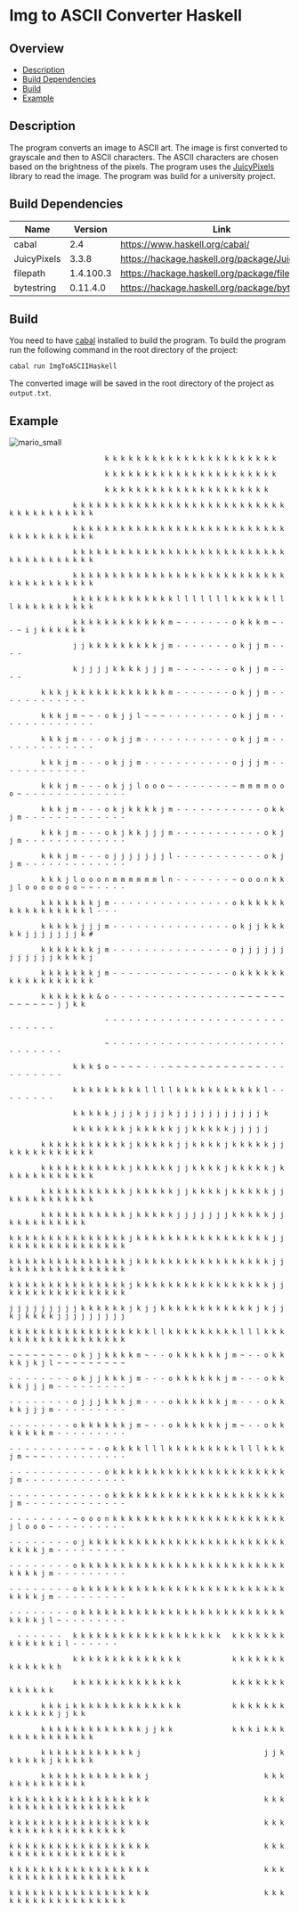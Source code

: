 # Img to ASCII Converter Haskell

## Overview

-   [Description](#description)
-   [Build Dependencies](#build-dependencies)
-   [Build](#build)
-   [Example](#example)

## Description

The program converts an image to ASCII art. The image is first converted to grayscale and then to ASCII characters. The ASCII characters are chosen based on the brightness of the pixels. The program uses the [JuicyPixels](https://hackage.haskell.org/package/JuicyPixels) library to read the image. The program was build for a university project.

## Build Dependencies

| Name        | Version   | Link                                            |
| ----------- | --------- | ----------------------------------------------- |
| cabal       | 2.4       | https://www.haskell.org/cabal/                  |
| JuicyPixels | 3.3.8     | https://hackage.haskell.org/package/JuicyPixels |
| filepath    | 1.4.100.3 | https://hackage.haskell.org/package/filepath    |
| bytestring  | 0.11.4.0  | https://hackage.haskell.org/package/bytestring  |

## Build

You need to have [cabal](https://www.haskell.org/cabal/) installed to build the program.
To build the program run the following command in the root directory of the project:

```bash
cabal run ImgToASCIIHaskell
```

The converted image will be saved in the root directory of the project as `output.txt`.

## Example

![mario_small](images/mario.png)

```
                        k k k k k k k k k k k k k k k k k k k k k k

                        k k k k k k k k k k k k k k k k k k k k k k

                        k k k k k k k k k k k k k k k k k k k k k

                k k k k k k k k k k k k k k k k k k k k k k k k k k k k k k k k k k k k k k

                k k k k k k k k k k k k k k k k k k k k k k k k k k k k k k k k k k k k k k

                k k k k k k k k k k k k k k k k k k k k k k k k k k k k k k k k k k k k k k

                k k k k k k k k k k k k k k k k k k k k k k k k k k k k k k k k k k k k k k

                k k k k k k k k k k k k k l l l l l l l k k k k k l l l k k k k k k k k k k

                k k k k k k k k k k k k m ~ - - - - - - o k k k m ~ - - ~ i j k k k k k k

                j j k k k k k k k k k j m - - - - - - - o k j j m - - - -

                k j j j j k k k k j j j m - - - - - - - o k j j m - - - -

        k k k j k k k k k k k k k k k k m - - - - - - - o k j j m - - - - - - - - - - - -

        k k k j m ~ ~ - o k j j l ~ ~ ~ - - - - - - - - o k j j m - - - - - - - - - - - - -

        k k k j m - - - o k j j m - - - - - - - - - - - o k j j m - - - - - - - - - - - - -

        k k k j m - - - o k j j m - - - - - - - - - - - o j j j m - - - - - - - - - - - -

        k k k j m - - - o k j j l o o o ~ - - - - - - - ~ m m m m o o o ~ - - - - - - - - - - - - -

        k k k j m - - - o k j k k k k j m - - - - - - - - - - - o k k j m - - - - - - - - - - - - -

        k k k j m - - - o k j k k j j j m - - - - - - - - - - - o k j j m - - - - - - - - - - - - -

        k k k j m - - - o j j j j j j j l - - - - - - - - - - - o k j j m - - - - - - - - - - - - -

        k k k j l o o o n m m m m m m l n - - - - - - - ~ o o o n k k j l o o o o o o o ~ ~ - - - -

        k k k k k k k j m - - - - - - - - - - - - - - - o k k k k k k k k k k k k k k k k l - - -

        k k k k k j j j m - - - - - - - - - - - - - - - o k j j k k k k k j j j j j j j k #

        k k k k k k k j m - - - - - - - - - - - - - - - o j j j j j j j j j j j j k k k k j

        k k k k k k k j m - - - - - - - - - - - - - - - o k k k k k k k k k k k k k k k k k

        k k k k k k k & o - - - - - - - - - - - - - - - - ~ ~ ~ ~ ~ ~ ~ ~ ~ ~ ~ ~ j j k k

                        - - - - - - - - - - - - - - - - - - - - - - - - - - - - -

                        ~ - - - - - - - - - - - - - - - - - - - - - - - - - - - - -

                k k k $ o ~ ~ ~ ~ - - - ~ ~ ~ ~ ~ ~ ~ ~ ~ ~ ~ ~ - - - - - - - - - -

                k k k k k k k k k l l l l k k k k k k k k k k k l - - - - - - - -

                k k k k k j j j k j j j k j j j j j j j j j j j k

                k k k k k k k j k k k k k j j k k k k k j j j j j

        k k k k k k k k k k k j k k k k k j j k k k k j k k k k k j j k k k k k k k k k k k

        k k k k k k k k k k k j k k k k k j j k k k k j k k k k k j k k k k k k k k k k k k

        k k k k k k k k k k k j k k k k k j j k k k k j k k k k k j j k k k k k k k k k k k

        k k k k k k k k k k k j k k k k k j j j j j j j k k k k k j j k k k k k k k k k k

k k k k k k k k k k k k k k k j k k k k k k k k k k k k k k k k k j j k k k k k k k k k k k k k k k

k k k k k k k k k k k k k k k j k k k k k k k k k k k k k k k k k j j k k k k k k k k k k k k k k k

k k k k k k k k k k k k k k k j k k k k k k k k k k k k k k k k k j j k k k k k k k k k k k k k k k

j j j j j j j j j k k k k k k j k j j k k k k k k k k k k k k j k j j k j k k k k j j j j j j j j j

k k k k k k k k k k k k k k k k k k l l k k k k k k k k k l l l k k k k k k k k k k k k k k k k k k

~ ~ ~ ~ ~ ~ ~ - o k j j k k k k m ~ - - o k k k k k k j m ~ - - o k k k k j k j l ~ ~ ~ ~ ~ ~ ~ ~ ~

- - - - - - - - o k j j k k k j m - - - o k k k k k k j m - - - o k k k k j j j m - - - - - - - - -

- - - - - - - - o j j j k k k j m - - - o k k k k k k j m - - - o k k k k j j j m - - - - - - - - -

- - - - - - - - o k k k k k k j m ~ - - o k k k k k k j m ~ - - o k k k k k k k m - - - - - - - - -

- - - - - - - - - ~ ~ - o k k k k l l l k k k k k k k k k l l l k k k j m ~ ~ ~ - - - - - - - - - -

- - - - - - - - - - - - o k k k k k k k k k k k k k k k k k k k k k k j m - - - - - - - - - - - - -

- - - - - - - - - - - - o k k k k k k k k k k k k k k k k k k k k k k j m - - - - - - - - - - - - -

- - - - - - - - ~ o o o n k k k k k k k k k k k k k k k k k k k k k k j l o o o ~ - - - - - - - - -

- - - - - - - - o j k k k k k k k k k k k k k k k k k k k k k k k k k k k k k j m - - - - - - - - -

- - - - - - - - o k k k k k k k k k k k k k k k k k k k k k k k k k k k k k k j m - - - - - - - - -

- - - - - - - - o k k k k k k k k k k k k k k k k k k k k k k k k k k k k k k j m - - - - - - - - -

- - - - - - - - o k k k k k k k k k k k k k k k k k k k k k k k k k k k k k k j l ~ - - - - - - - -

  - - - - - -   k k k k k k k k k k k k k k k k k k k   k k k k k k k k k k k k k i l - - - - - -

                k k k k k k k k k k k k k k             k k k k k k k k k k k k k h

                k k k k k k k k k k k k k k             k k k k k k k k k k k k k

        k k k i k k k k k k k k k k k k k k             k k k k k k k k k k k k k j j k k

        k k k k k k k k k k k k k j j k k               k k k i k k k k k k k k k k k k k k

        k k k k k k k k k k k k j                               j j k k k k k k j k k k k k

        k k k k k k k k k k k k k j                             k k k k k k k k k k k k k

k k k k k k k k k k k k k k k k k k                             k k k k k k k k k k k k k k k k k k

k k k k k k k k k k k k k k k k k k                             k k k k k k k k k k k k k k k k k k

k k k k k k k k k k k k k k k k k k                             k k k k k k k k k k k k k k k k k k

k k k k k k k k k k k k k k k k k k                             k k k k k k k k k k k k k k k k k k

k k k k k k k k k k k k k k k k k k                             k k k k k k k k k k k k k k k k k k
```
